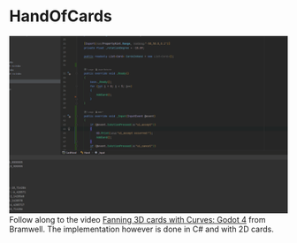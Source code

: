 ﻿# HandOfCards
![example](./CardHand.gif)
Follow along to the video [Fanning 3D cards with Curves: Godot 4](https://www.youtube.com/watch?v=S60pMTsePqI&ab_channel=Bramwell) from Bramwell. The implementation however is done in C# and with 2D cards.
